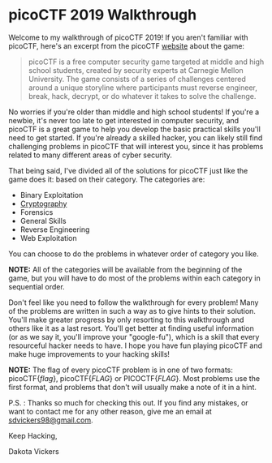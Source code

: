 # picoCTF 2019 Walkthrough

Welcome to my walkthrough of picoCTF 2019! If you aren't familiar with picoCTF, here's an excerpt from the picoCTF [website](picoctf.com) about the game:

>picoCTF is a free computer security game targeted at middle and high school students, created by security experts at Carnegie Mellon University. The game consists of a series of challenges centered around a unique storyline where participants must reverse engineer, break, hack, decrypt, or do whatever it takes to solve the challenge. 

No worries if you're older than middle and high school students! If you're a newbie, it's never too late to get interested in computer security, and picoCTF is a great game to help you develop the basic practical skills you'll need to get started. If you're already a skilled hacker, you can likely still find challenging problems in picoCTF that will interest you, since it has problems related to many different areas of cyber security. 

That being said, I've divided all of the solutions for picoCTF just like the game does it: based on their category. The categories are:
* Binary Exploitation
* [Cryptography](https://github.com/sdvickers98/picoCTF_Walkthroughs/blob/master/cryptography/%230%20-%20Cryptography%20Home%20Page.md)
* Forensics
* General Skills
* Reverse Engineering
* Web Exploitation

You can choose to do the problems in whatever order of category you like. 

**NOTE:** All of the categories will be available from the beginning of the game, but you will have to do most of the problems within each category in sequential order.

Don't feel like you need to follow the walkthrough for every problem! Many of the problems are written in such a way as to give hints to their solution. You'll make greater progress by only resorting to this walkthrough and others like it as a last resort. You'll get better at finding useful information (or as we say it, you'll improve your "google-fu"), which is a skill that every resourceful hacker needs to have. I hope you have fun playing picoCTF and make huge improvements to your hacking skills!

**NOTE:** The flag of every picoCTF problem is in one of two formats: picoCTF{*flag*}, picoCTF{*FLAG*} or PICOCTF{*FLAG*}. Most problems use the first format, and problems that don't will usually make a note of it in a hint.

P.S. : Thanks so much for checking this out. If you find any mistakes, or want to contact me for any other reason, give me an email at sdvickers98@gmail.com.

Keep Hacking,

Dakota Vickers
